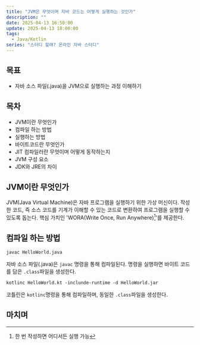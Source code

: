 ```yaml
---
title: "JVM은 무엇이며 자바 코드는 어떻게 실행하는 것인가"
description: ""
date: 2025-04-13 16:50:00
update: 2025-04-13 18:00:00
tags:
  - Java/Kotlin
series: "스터디 할래? 온라인 자바 스터디"
---
```


## 목표

- 자바 소스 파일(.java)을 JVM으로 실행하는 과정 이해하기

## 목차

- JVM이란 무엇인가
- 컴파일 하는 방법
- 실행하는 방법
- 바이트코드란 무엇인가
- JIT 컴파일러란 무엇이며 어떻게 동작하는지
- JVM 구성 요소
- JDK와 JRE의 차이

## JVM이란 무엇인가

JVM(Java Virtual Machine)은 자바 프로그램을 실행하기 위한 가상 머신이다. 작성한 코드, 즉 소스 코드를 기계가
이해할 수 있는 코드로 변환하여 프로그램을 실행할 수 있도록 돕는다. 핵심 가치인 'WORA(Write Once, Run Anywhere)[^1]'를 제공한다.

## 컴파일 하는 방법

```shell 
javac HelloWorld.java 
``` 

자바 소스 파일(.java)은 `javac` 명령을 통해 컴파일된다. 명령을 실행하면 바이트 코드를 담은 `.class`파일을 생성한다.

```shell 
kotlinc HelloWorld.kt -inclunde-runtime -d HelloWorld.jar 
``` 

코틀린은 `kotlinc`명령을 통해 컴파일하며, 동일한 `.class`파일을 생성한다.

## 마치며 

[^1]: 한 번 작성하면 어디서든 실행 가능